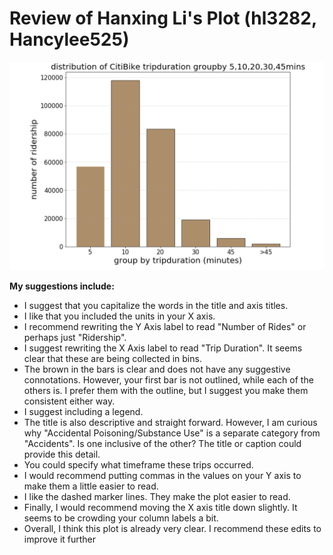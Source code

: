 # Review of Hanxing Li's Plot (hl3282, Hancylee525) 

<img src=https://github.com/Hancylee525/PUI2018_hl3282/blob/master/HW8_hl3282/Assignment1_plot.png>

**My suggestions include:**
* I suggest that you capitalize the words in the title and axis titles.
* I like that you included the units in your X axis.
* I recommend rewriting the Y Axis label to read "Number of Rides" or perhaps just "Ridership".
* I suggest rewriting the X Axis label to read "Trip Duration".  It seems clear that these are being collected in bins.
* The brown in the bars is clear and does not have any suggestive connotations. However, your first bar is not outlined, while each of the others is.  I prefer them with the outline, but I suggest you make them consistent either way. 
* I suggest including a legend.
* The title is also descriptive and straight forward.  However, I am curious why "Accidental Poisoning/Substance Use" is a separate category from "Accidents". Is one inclusive of the other?  The title or caption could provide this detail.  
* You could specify what timeframe these trips occurred.
* I would recommend putting commas in the values on your Y axis to make them a little easier to read. 
* I like the dashed marker lines.  They make the plot easier to read.
* Finally, I would recommend moving the X axis title down slightly.  It seems to be crowding your column labels a bit.
* Overall, I think this plot is already very clear.  I recommend these edits to improve it further 